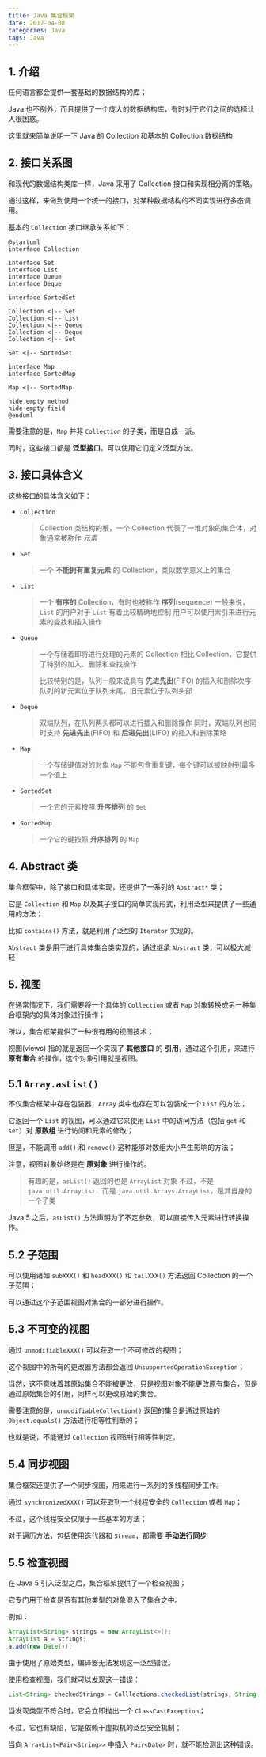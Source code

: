 ```yaml
---
title: Java 集合框架
date: 2017-04-08
categories: Java
tags: Java
---
```


## 1. 介绍

任何语言都会提供一套基础的数据结构的库；

Java 也不例外，而且提供了一个庞大的数据结构库，有时对于它们之间的选择让人很困惑。

这里就来简单说明一下 Java 的 Collection 和基本的 Collection 数据结构

<!-- more -->## 2. 接口关系图

和现代的数据结构类库一样，Java 采用了 Collection 接口和实现相分离的策略。

通过这样，来做到使用一个统一的接口，对某种数据结构的不同实现进行多态调用。

基本的 `Collection` 接口继承关系如下：

```puml
@startuml
interface Collection

interface Set
interface List
interface Queue
interface Deque

interface SortedSet

Collection <|-- Set
Collection <|-- List
Collection <|-- Queue
Collection <|-- Deque
Collection <|-- Set

Set <|-- SortedSet

interface Map
interface SortedMap

Map <|-- SortedMap

hide empty method
hide empty field
@enduml
```

需要注意的是，`Map` 并非 `Collection` 的子类，而是自成一派。

同时，这些接口都是 **泛型接口**，可以使用它们定义泛型方法。

## 3. 接口具体含义

这些接口的具体含义如下：

- `Collection`

    >  Collection 类结构的根，一个 Collection 代表了一堆对象的集合体，对象通常被称作 _元素_

- `Set`

    > 一个 **不能拥有重复元素** 的 Collection，类似数学意义上的集合

- `List`

    > 一个 **有序的**  Collection，有时也被称作 **序列**(sequence)
    > 一般来说，`List` 的用户对于 `List` 有着比较精确地控制
    > 用户可以使用索引来进行元素的查找和插入操作

- `Queue`

    > 一个存储着即将进行处理的元素的 Collection
    > 相比 Collection，它提供了特别的加入、删除和查找操作
    >
    > 比较特别的是，队列一般来说具有 **先进先出**(FIFO) 的插入和删除次序
    > 队列的新元素位于队列末尾，旧元素位于队列头部

- `Deque`

    > 双端队列，在队列两头都可以进行插入和删除操作
    > 同时，双端队列也同时支持 **先进先出**(FIFO) 和 **后进先出**(LIFO) 的插入和删除策略

- `Map`

    > 一个存储键值对的对象
    > `Map` 不能包含重复键，每个键可以被映射到最多一个值上

- `SortedSet`

    > 一个它的元素按照 **升序排列** 的 `Set`

- `SortedMap`

    > 一个它的键按照 **升序排列** 的 `Map`

<!-- more -->## 4. Abstract 类

集合框架中，除了接口和具体实现，还提供了一系列的 `Abstract*`  类；

它是 `Collection` 和 `Map` 以及其子接口的简单实现形式，利用泛型来提供了一些通用的方法；

比如 `contains()` 方法，就是利用了泛型的 `Iterator` 实现的。

`Abstract` 类是用于进行具体集合类实现的，通过继承 `Abstract` 类，可以极大减轻

## 5. 视图

在通常情况下，我们需要将一个具体的 `Collection` 或者 `Map` 对象转换成另一种集合框架内的具体对象进行操作；

所以，集合框架提供了一种很有用的视图技术；

视图(views) 指的就是返回一个实现了 **其他接口** 的 **引用**，通过这个引用，来进行 **原有集合** 的操作，这个对象引用就是视图。

## 5.1 `Array.asList()`

不仅集合框架中存在包装器，`Array` 类中也存在可以包装成一个 `List` 的方法；

它返回一个 `List` 的视图，可以通过它来使用 `List` 中的访问方法（包括 `get` 和 `set`）对 **原数组** 进行访问和元素的修改；

但是，不能调用 `add()` 和 `remove()` 这种能够对数组大小产生影响的方法；

注意，视图对象始终是在 **原对象** 进行操作的。

> 有趣的是，`asList()` 返回的也是 `ArrayList` 对象
> 不过，不是 `java.util.ArrayList`，而是 `java.util.Arrays.ArrayList`，是其自身的一个子类

Java 5 之后，`asList()` 方法声明为了不定参数，可以直接传入元素进行转换操作。

## 5.2 子范围

可以使用诸如 `subXXX()` 和 `headXXX()` 和 `tailXXX()` 方法返回 Collection 的一个子范围；

可以通过这个子范围视图对集合的一部分进行操作。

## 5.3 不可变的视图

通过 `unmodifiableXXX()` 可以获取一个不可修改的视图；

这个视图中的所有的更改器方法都会返回 `UnsupportedOperationException`；

当然，这不意味着其原始集合不能被更改，只是视图对象不能更改原有集合，但是通过原始集合的引用，同样可以更改原始的集合。

需要注意的是，`unmodifiableCollection()` 返回的集合是通过原始的 `Object.equals()`  方法进行相等性判断的；

也就是说，不能通过 `Collection` 视图进行相等性判定。

## 5.4 同步视图

集合框架还提供了一个同步视图，用来进行一系列的多线程同步工作。

通过 `synchronizedXXX()` 可以获取到一个线程安全的 `Collection` 或者 `Map`；

不过，这个线程安全仅限于一些基本的方法；

对于遍历方法，包括使用迭代器和 `Stream`，都需要 **手动进行同步**

## 5.5 检查视图

在 Java 5 引入泛型之后，集合框架提供了一个检查视图；

它专门用于检查是否有其他类型的对象混入了集合之中。

例如：

```java
ArrayList<String> strings = new ArrayList<>();
ArrayList a = strings;
a.add(new Date());
```

由于使用了原始类型，编译器无法发现这一泛型错误。

使用检查视图，我们就可以发现这一错误：

```java
List<String> checkedStrings = Colllections.checkedList(strings, String.class);
```

当发现类型不符合时，它会立即抛出一个 `ClassCastException`；

不过，它也有缺陷，它是依赖于虚拟机的泛型安全机制；

当向 `ArrayList<Pair<String>>` 中插入 `Pair<Date>` 时，就不能检测出这种错误。
